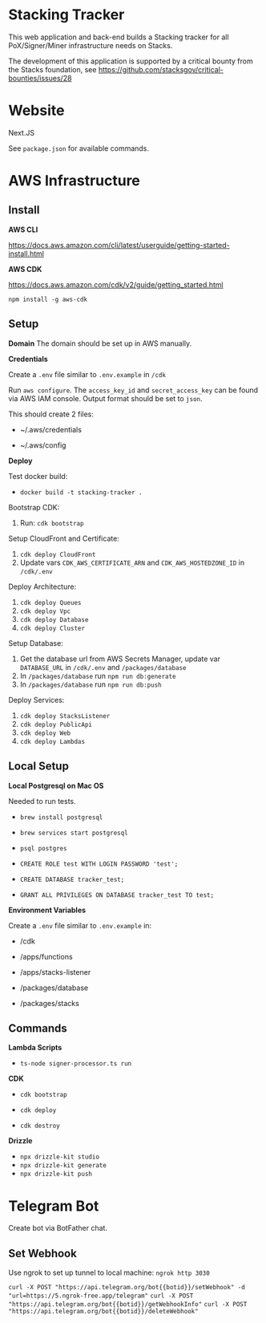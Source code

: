 # Stacking Tracker

This web application and back-end builds a Stacking tracker for all PoX/Signer/Miner infrastructure needs on Stacks.

The development of this application is supported by a critical bounty from the Stacks foundation, see https://github.com/stacksgov/critical-bounties/issues/28

# Website

Next.JS

See `package.json` for available commands.

# AWS Infrastructure

## Install

**AWS CLI**

https://docs.aws.amazon.com/cli/latest/userguide/getting-started-install.html

**AWS CDK**

https://docs.aws.amazon.com/cdk/v2/guide/getting_started.html

`npm install -g aws-cdk`

## Setup

**Domain**
The domain should be set up in AWS manually.

**Credentials**

Create a `.env` file similar to `.env.example` in `/cdk`

Run `aws configure`. The `access_key_id` and `secret_access_key` can be found via AWS IAM console. Output format should be set to `json`.

This should create 2 files:

- ~/.aws/credentials

- ~/.aws/config

**Deploy**

Test docker build:

- `docker build -t stacking-tracker .`

Bootstrap CDK:

1. Run: `cdk bootstrap`

Setup CloudFront and Certificate:

1.  `cdk deploy CloudFront`
2.  Update vars `CDK_AWS_CERTIFICATE_ARN` and `CDK_AWS_HOSTEDZONE_ID` in `/cdk/.env`

Deploy Architecture:

1.  `cdk deploy Queues`
2.  `cdk deploy Vpc`
3.  `cdk deploy Database`
4.  `cdk deploy Cluster`

Setup Database:

1.  Get the database url from AWS Secrets Manager, update var `DATABASE_URL` in `/cdk/.env` and `/packages/database`
2.  In `/packages/database` run `npm run db:generate`
3.  In `/packages/database` run `npm run db:push`

Deploy Services:

1.  `cdk deploy StacksListener`
2.  `cdk deploy PublicApi`
3.  `cdk deploy Web`
4.  `cdk deploy Lambdas`

## Local Setup

**Local Postgresql on Mac OS**

Needed to run tests.

- `brew install postgresql`

- `brew services start postgresql`

- `psql postgres`

- `CREATE ROLE test WITH LOGIN PASSWORD 'test';`

- `CREATE DATABASE tracker_test;`

- `GRANT ALL PRIVILEGES ON DATABASE tracker_test TO test;`

**Environment Variables**

Create a `.env` file similar to `.env.example` in:

- /cdk

- /apps/functions

- /apps/stacks-listener

- /packages/database

- /packages/stacks

## Commands

**Lambda Scripts**

- `ts-node signer-processor.ts run`

**CDK**

- `cdk bootstrap`

- `cdk deploy`

- `cdk destroy`

**Drizzle**

- `npx drizzle-kit studio`
- `npx drizzle-kit generate`
- `npx drizzle-kit push`

# Telegram Bot

Create bot via BotFather chat.

## Set Webhook

Use ngrok to set up tunnel to local machine: `ngrok http 3030`

`curl -X POST "https://api.telegram.org/bot{{botid}}/setWebhook" -d "url=https://5.ngrok-free.app/telegram"`
`curl -X POST "https://api.telegram.org/bot{{botid}}/getWebhookInfo"`
`curl -X POST "https://api.telegram.org/bot{{botid}}/deleteWebhook"`

